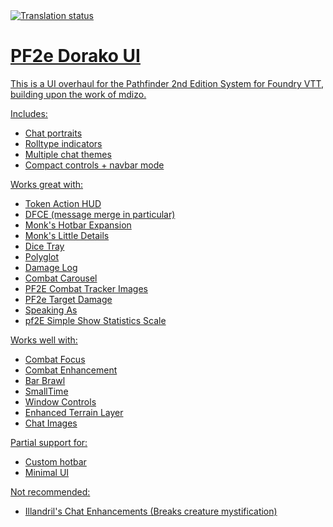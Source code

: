 <a href="https://weblate.foundryvtt-hub.com/engage/pf2e-dorako-ui/">
<img src="https://weblate.foundryvtt-hub.com/widgets/pf2e-dorako-ui/-/multi-auto.svg" alt="Translation status" />

# PF2e Dorako UI

This is a UI overhaul for the Pathfinder 2nd Edition System for Foundry VTT, building upon the work of mdizo.

Includes:

- Chat portraits
- Rolltype indicators
- Multiple chat themes
- Compact controls + navbar mode

Works great with:

- Token Action HUD
- DFCE (message merge in particular)
- Monk's Hotbar Expansion
- Monk's Little Details
- Dice Tray
- Polyglot
- Damage Log
- Combat Carousel
- PF2E Combat Tracker Images
- PF2e Target Damage
- Speaking As
- pf2E Simple Show Statistics Scale

Works well with:

- Combat Focus
- Combat Enhancement
- Bar Brawl
- SmallTime
- Window Controls
- Enhanced Terrain Layer
- Chat Images

Partial support for:

- Custom hotbar
- Minimal UI

Not recommended:

- Illandril's Chat Enhancements (Breaks creature mystification)
